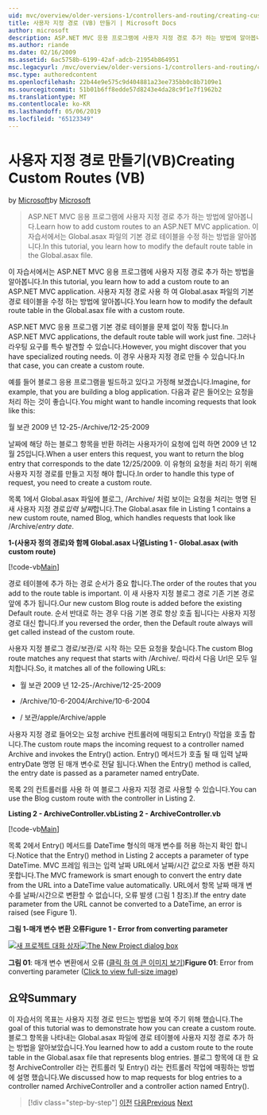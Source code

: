 ```yaml
---
uid: mvc/overview/older-versions-1/controllers-and-routing/creating-custom-routes-vb
title: 사용자 지정 경로 (VB) 만들기 | Microsoft Docs
author: microsoft
description: ASP.NET MVC 응용 프로그램에 사용자 지정 경로 추가 하는 방법에 알아봅니다. 이 자습서에서는 Global.asax 파일의 기본 경로 테이블을 수정 하는 방법을 알아봅니다.
ms.author: riande
ms.date: 02/16/2009
ms.assetid: 6ac5758b-6199-42af-adcb-21954b864951
msc.legacyurl: /mvc/overview/older-versions-1/controllers-and-routing/creating-custom-routes-vb
msc.type: authoredcontent
ms.openlocfilehash: 22b44e9e575c9d404881a23ee735bb0c8b7109e1
ms.sourcegitcommit: 51b01b6ff8edde57d8243e4da28c9f1e7f1962b2
ms.translationtype: MT
ms.contentlocale: ko-KR
ms.lasthandoff: 05/06/2019
ms.locfileid: "65123349"
---
```

# <a name="creating-custom-routes-vb"></a><span data-ttu-id="8f8cc-104">사용자 지정 경로 만들기(VB)</span><span class="sxs-lookup"><span data-stu-id="8f8cc-104">Creating Custom Routes (VB)</span></span>

<span data-ttu-id="8f8cc-105">by [Microsoft](https://github.com/microsoft)</span><span class="sxs-lookup"><span data-stu-id="8f8cc-105">by [Microsoft](https://github.com/microsoft)</span></span>

> <span data-ttu-id="8f8cc-106">ASP.NET MVC 응용 프로그램에 사용자 지정 경로 추가 하는 방법에 알아봅니다.</span><span class="sxs-lookup"><span data-stu-id="8f8cc-106">Learn how to add custom routes to an ASP.NET MVC application.</span></span> <span data-ttu-id="8f8cc-107">이 자습서에서는 Global.asax 파일의 기본 경로 테이블을 수정 하는 방법을 알아봅니다.</span><span class="sxs-lookup"><span data-stu-id="8f8cc-107">In this tutorial, you learn how to modify the default route table in the Global.asax file.</span></span>

<span data-ttu-id="8f8cc-108">이 자습서에서는 ASP.NET MVC 응용 프로그램에 사용자 지정 경로 추가 하는 방법을 알아봅니다.</span><span class="sxs-lookup"><span data-stu-id="8f8cc-108">In this tutorial, you learn how to add a custom route to an ASP.NET MVC application.</span></span> <span data-ttu-id="8f8cc-109">사용자 지정 경로 사용 하 여 Global.asax 파일의 기본 경로 테이블을 수정 하는 방법에 알아봅니다.</span><span class="sxs-lookup"><span data-stu-id="8f8cc-109">You learn how to modify the default route table in the Global.asax file with a custom route.</span></span>

<span data-ttu-id="8f8cc-110">ASP.NET MVC 응용 프로그램 기본 경로 테이블을 문제 없이 작동 합니다.</span><span class="sxs-lookup"><span data-stu-id="8f8cc-110">In ASP.NET MVC applications, the default route table will work just fine.</span></span> <span data-ttu-id="8f8cc-111">그러나 라우팅 요구를 특수 발견할 수 있습니다.</span><span class="sxs-lookup"><span data-stu-id="8f8cc-111">However, you might discover that you have specialized routing needs.</span></span> <span data-ttu-id="8f8cc-112">이 경우 사용자 지정 경로 만들 수 있습니다.</span><span class="sxs-lookup"><span data-stu-id="8f8cc-112">In that case, you can create a custom route.</span></span>

<span data-ttu-id="8f8cc-113">예를 들어 블로그 응용 프로그램을 빌드하고 있다고 가정해 보겠습니다.</span><span class="sxs-lookup"><span data-stu-id="8f8cc-113">Imagine, for example, that you are building a blog application.</span></span> <span data-ttu-id="8f8cc-114">다음과 같은 들어오는 요청을 처리 하는 것이 좋습니다.</span><span class="sxs-lookup"><span data-stu-id="8f8cc-114">You might want to handle incoming requests that look like this:</span></span>

<span data-ttu-id="8f8cc-115">월 보관 2009 년 12-25-</span><span class="sxs-lookup"><span data-stu-id="8f8cc-115">/Archive/12-25-2009</span></span>

<span data-ttu-id="8f8cc-116">날짜에 해당 하는 블로그 항목을 반환 하려는 사용자가이 요청에 입력 하면 2009 년 12 월 25입니다.</span><span class="sxs-lookup"><span data-stu-id="8f8cc-116">When a user enters this request, you want to return the blog entry that corresponds to the date 12/25/2009.</span></span> <span data-ttu-id="8f8cc-117">이 유형의 요청을 처리 하기 위해 사용자 지정 경로를 만들고 지정 해야 합니다.</span><span class="sxs-lookup"><span data-stu-id="8f8cc-117">In order to handle this type of request, you need to create a custom route.</span></span>

<span data-ttu-id="8f8cc-118">목록 1에서 Global.asax 파일에 블로그, /Archive/ 처럼 보이는 요청을 처리는 명명 된 새 사용자 지정 경로*입력 날짜*합니다.</span><span class="sxs-lookup"><span data-stu-id="8f8cc-118">The Global.asax file in Listing 1 contains a new custom route, named Blog, which handles requests that look like /Archive/*entry date*.</span></span>

<span data-ttu-id="8f8cc-119">**1-(사용자 정의 경로)와 함께 Global.asax 나열**</span><span class="sxs-lookup"><span data-stu-id="8f8cc-119">**Listing 1 - Global.asax (with custom route)**</span></span>

[!code-vb[Main](creating-custom-routes-vb/samples/sample1.vb)]

<span data-ttu-id="8f8cc-120">경로 테이블에 추가 하는 경로 순서가 중요 합니다.</span><span class="sxs-lookup"><span data-stu-id="8f8cc-120">The order of the routes that you add to the route table is important.</span></span> <span data-ttu-id="8f8cc-121">이 새 사용자 지정 블로그 경로 기존 기본 경로 앞에 추가 됩니다.</span><span class="sxs-lookup"><span data-stu-id="8f8cc-121">Our new custom Blog route is added before the existing Default route.</span></span> <span data-ttu-id="8f8cc-122">순서 반대로 하는 경우 다음 기본 경로 항상 호출 됩니다는 사용자 지정 경로 대신 합니다.</span><span class="sxs-lookup"><span data-stu-id="8f8cc-122">If you reversed the order, then the Default route always will get called instead of the custom route.</span></span>

<span data-ttu-id="8f8cc-123">사용자 지정 블로그 경로/보관/로 시작 하는 모든 요청을 찾습니다.</span><span class="sxs-lookup"><span data-stu-id="8f8cc-123">The custom Blog route matches any request that starts with /Archive/.</span></span> <span data-ttu-id="8f8cc-124">따라서 다음 Url은 모두 일치합니다.</span><span class="sxs-lookup"><span data-stu-id="8f8cc-124">So, it matches all of the following URLs:</span></span>

- <span data-ttu-id="8f8cc-125">월 보관 2009 년 12-25-</span><span class="sxs-lookup"><span data-stu-id="8f8cc-125">/Archive/12-25-2009</span></span>

- <span data-ttu-id="8f8cc-126">/Archive/10-6-2004</span><span class="sxs-lookup"><span data-stu-id="8f8cc-126">/Archive/10-6-2004</span></span>

- <span data-ttu-id="8f8cc-127">/ 보관/apple</span><span class="sxs-lookup"><span data-stu-id="8f8cc-127">/Archive/apple</span></span>

<span data-ttu-id="8f8cc-128">사용자 지정 경로 들어오는 요청 archive 컨트롤러에 매핑되고 Entry() 작업을 호출 합니다.</span><span class="sxs-lookup"><span data-stu-id="8f8cc-128">The custom route maps the incoming request to a controller named Archive and invokes the Entry() action.</span></span> <span data-ttu-id="8f8cc-129">Entry() 메서드가 호출 될 때 입력 날짜 entryDate 명명 된 매개 변수로 전달 됩니다.</span><span class="sxs-lookup"><span data-stu-id="8f8cc-129">When the Entry() method is called, the entry date is passed as a parameter named entryDate.</span></span>

<span data-ttu-id="8f8cc-130">목록 2의 컨트롤러를 사용 하 여 블로그 사용자 지정 경로 사용할 수 있습니다.</span><span class="sxs-lookup"><span data-stu-id="8f8cc-130">You can use the Blog custom route with the controller in Listing 2.</span></span>

<span data-ttu-id="8f8cc-131">**Listing 2 - ArchiveController.vb**</span><span class="sxs-lookup"><span data-stu-id="8f8cc-131">**Listing 2 - ArchiveController.vb**</span></span>

[!code-vb[Main](creating-custom-routes-vb/samples/sample2.vb)]

<span data-ttu-id="8f8cc-132">목록 2에서 Entry() 메서드를 DateTime 형식의 매개 변수를 허용 하는지 확인 합니다.</span><span class="sxs-lookup"><span data-stu-id="8f8cc-132">Notice that the Entry() method in Listing 2 accepts a parameter of type DateTime.</span></span> <span data-ttu-id="8f8cc-133">MVC 프레임 워크는 입력 날짜 URL에서 날짜/시간 값으로 자동 변환 하지 못합니다.</span><span class="sxs-lookup"><span data-stu-id="8f8cc-133">The MVC framework is smart enough to convert the entry date from the URL into a DateTime value automatically.</span></span> <span data-ttu-id="8f8cc-134">URL에서 항목 날짜 매개 변수를 날짜/시간으로 변환할 수 없습니다, 오류 발생 (그림 1 참조).</span><span class="sxs-lookup"><span data-stu-id="8f8cc-134">If the entry date parameter from the URL cannot be converted to a DateTime, an error is raised (see Figure 1).</span></span>

<span data-ttu-id="8f8cc-135">**그림 1-매개 변수 변환 오류**</span><span class="sxs-lookup"><span data-stu-id="8f8cc-135">**Figure 1 - Error from converting parameter**</span></span>

<span data-ttu-id="8f8cc-136">[![새 프로젝트 대화 상자](creating-custom-routes-vb/_static/image1.jpg)](creating-custom-routes-vb/_static/image1.png)</span><span class="sxs-lookup"><span data-stu-id="8f8cc-136">[![The New Project dialog box](creating-custom-routes-vb/_static/image1.jpg)](creating-custom-routes-vb/_static/image1.png)</span></span>

<span data-ttu-id="8f8cc-137">**그림 01**: 매개 변수 변환에서 오류 ([클릭 하 여 큰 이미지 보기](creating-custom-routes-vb/_static/image2.png))</span><span class="sxs-lookup"><span data-stu-id="8f8cc-137">**Figure 01**: Error from converting parameter ([Click to view full-size image](creating-custom-routes-vb/_static/image2.png))</span></span>

## <a name="summary"></a><span data-ttu-id="8f8cc-138">요약</span><span class="sxs-lookup"><span data-stu-id="8f8cc-138">Summary</span></span>

<span data-ttu-id="8f8cc-139">이 자습서의 목표는 사용자 지정 경로 만드는 방법을 보여 주기 위해 했습니다.</span><span class="sxs-lookup"><span data-stu-id="8f8cc-139">The goal of this tutorial was to demonstrate how you can create a custom route.</span></span> <span data-ttu-id="8f8cc-140">블로그 항목을 나타내는 Global.asax 파일에 경로 테이블에 사용자 지정 경로 추가 하는 방법을 알아보았습니다.</span><span class="sxs-lookup"><span data-stu-id="8f8cc-140">You learned how to add a custom route to the route table in the Global.asax file that represents blog entries.</span></span> <span data-ttu-id="8f8cc-141">블로그 항목에 대 한 요청 ArchiveController 라는 컨트롤러 및 Entry() 라는 컨트롤러 작업에 매핑하는 방법에 설명 했습니다.</span><span class="sxs-lookup"><span data-stu-id="8f8cc-141">We discussed how to map requests for blog entries to a controller named ArchiveController and a controller action named Entry().</span></span>

> [!div class="step-by-step"]
> <span data-ttu-id="8f8cc-142">[이전](asp-net-mvc-controller-overview-vb.md)
> [다음](creating-a-route-constraint-vb.md)</span><span class="sxs-lookup"><span data-stu-id="8f8cc-142">[Previous](asp-net-mvc-controller-overview-vb.md)
[Next](creating-a-route-constraint-vb.md)</span></span>
